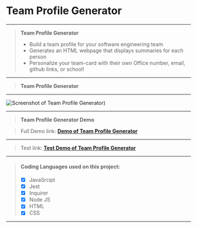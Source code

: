 # 
# 
# **Team Profile Generator**
#### 

***

> **Team Profile Generator** 
> - Build a team profile for your software engineering team
> - Generates an HTML webpage that displays summaries for each person
> - Personalize your team-card with their own Office number, email, github links, or school!

***
> **Team Profile Generator** 
***
![Screenshot of Team Profile Generator)](https://i.imgur.com/zAOiX7Z.png)

***
> **Team Profile Generator Demo**

> Full Demo link: [**Demo of Team Profile Generator**](https://streamable.com/4ka2k2)
***
> Test link: [**Test Demo of Team Profile Generator**](https://streamable.com/onfdbh)
***

> #### Coding Languages used on this project:
> - [x] JavaSrcipt
> - [x] Jest
> - [x] Inquirer
> - [x] Node JS
> - [x] HTML
> - [x] CSS


***
